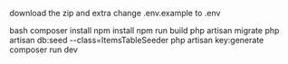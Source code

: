 download the zip and extra
change .env.example to .env

bash
composer install
npm install
npm run build
php artisan migrate
php artisan db:seed --class=ItemsTableSeeder
php artisan key:generate
composer run dev
